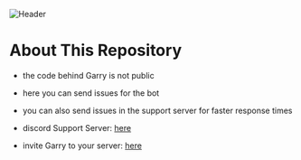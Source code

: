 ![Header](https://user-images.githubusercontent.com/71992428/153515029-09f974cc-d813-45af-9c7c-3a5b5e6d85d3.png)
# About This Repository
- the code behind Garry is not public
- here you can send issues for the bot
- you can also send issues in the support server for faster response times

- discord Support Server: [here](https://support.garrybot.com/)
- invite Garry to your server: [here](https://invite.garrybot.com/)

